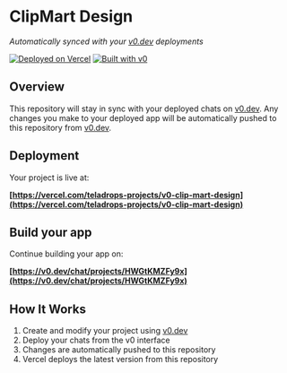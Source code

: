 # ClipMart Design

*Automatically synced with your [v0.dev](https://v0.dev) deployments*

[![Deployed on Vercel](https://img.shields.io/badge/Deployed%20on-Vercel-black?style=for-the-badge&logo=vercel)](https://vercel.com/teladrops-projects/v0-clip-mart-design)
[![Built with v0](https://img.shields.io/badge/Built%20with-v0.dev-black?style=for-the-badge)](https://v0.dev/chat/projects/HWGtKMZFy9x)

## Overview

This repository will stay in sync with your deployed chats on [v0.dev](https://v0.dev).
Any changes you make to your deployed app will be automatically pushed to this repository from [v0.dev](https://v0.dev).

## Deployment

Your project is live at:

**[https://vercel.com/teladrops-projects/v0-clip-mart-design](https://vercel.com/teladrops-projects/v0-clip-mart-design)**

## Build your app

Continue building your app on:

**[https://v0.dev/chat/projects/HWGtKMZFy9x](https://v0.dev/chat/projects/HWGtKMZFy9x)**

## How It Works

1. Create and modify your project using [v0.dev](https://v0.dev)
2. Deploy your chats from the v0 interface
3. Changes are automatically pushed to this repository
4. Vercel deploys the latest version from this repository